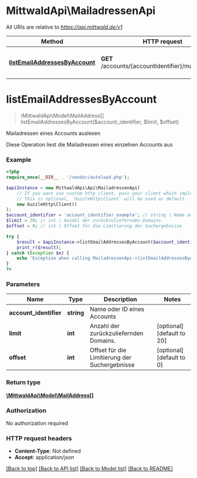 # MittwaldApi\MailadressenApi

All URIs are relative to *https://api.mittwald.de/v1*

Method | HTTP request | Description
------------- | ------------- | -------------
[**listEmailAddressesByAccount**](MailadressenApi.md#listEmailAddressesByAccount) | **GET** /accounts/{accountIdentifier}/mailaddresses | Mailadressen eines Accounts auslesen


# **listEmailAddressesByAccount**
> \MittwaldApi\Model\MailAddress[] listEmailAddressesByAccount($account_identifier, $limit, $offset)

Mailadressen eines Accounts auslesen

Diese Operation liest die Mailadressen eines einzelnen Accounts aus

### Example
```php
<?php
require_once(__DIR__ . '/vendor/autoload.php');

$apiInstance = new MittwaldApi\Api\MailadressenApi(
    // If you want use custom http client, pass your client which implements `GuzzleHttp\ClientInterface`.
    // This is optional, `GuzzleHttp\Client` will be used as default.
    new GuzzleHttp\Client()
);
$account_identifier = 'account_identifier_example'; // string | Name oder ID eines Accounts
$limit = 20; // int | Anzahl der zurückzuliefernden Domains.
$offset = 0; // int | Offset für die Limitierung der Suchergebnisse

try {
    $result = $apiInstance->listEmailAddressesByAccount($account_identifier, $limit, $offset);
    print_r($result);
} catch (Exception $e) {
    echo 'Exception when calling MailadressenApi->listEmailAddressesByAccount: ', $e->getMessage(), PHP_EOL;
}
?>
```

### Parameters

Name | Type | Description  | Notes
------------- | ------------- | ------------- | -------------
 **account_identifier** | **string**| Name oder ID eines Accounts |
 **limit** | **int**| Anzahl der zurückzuliefernden Domains. | [optional] [default to 20]
 **offset** | **int**| Offset für die Limitierung der Suchergebnisse | [optional] [default to 0]

### Return type

[**\MittwaldApi\Model\MailAddress[]**](../Model/MailAddress.md)

### Authorization

No authorization required

### HTTP request headers

 - **Content-Type**: Not defined
 - **Accept**: application/json

[[Back to top]](#) [[Back to API list]](../../README.md#documentation-for-api-endpoints) [[Back to Model list]](../../README.md#documentation-for-models) [[Back to README]](../../README.md)

